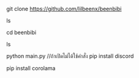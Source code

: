 git clone https://github.com/lilbeenx/beenbibi

ls

cd beenbibi

ls

python main.py
//ถ้าเปิดไม่ได้ใช้คำสั่ง pip install discord

pip install corolama
